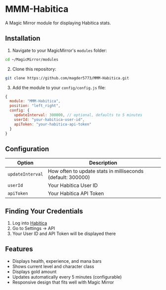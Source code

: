 # MMM-Habitica

A Magic Mirror module for displaying Habitica stats.

## Installation

1. Navigate to your MagicMirror's `modules` folder:

```bash
cd ~/MagicMirror/modules
```

2. Clone this repository:

```bash
git clone https://github.com/magder5773/MMM-Habitica.git
```

3. Add the module to your `config/config.js` file:

```javascript
{
  module: "MMM-Habitica",
  position: "left_right",
  config: {
    updateInterval: 300000, // optional, defaults to 5 minutes
    userId: "your-habitica-user-id",
    apiToken: "your-habitica-api-token"
  }
}
```

## Configuration

| Option           | Description                                                 |
| ---------------- | ----------------------------------------------------------- |
| `updateInterval` | How often to update stats in milliseconds (default: 300000) |
| `userId`         | Your Habitica User ID                                       |
| `apiToken`       | Your Habitica API Token                                     |

## Finding Your Credentials

1. Log into [Habitica](https://habitica.com)
2. Go to Settings → API
3. Your User ID and API Token will be displayed there

## Features

- Displays health, experience, and mana bars
- Shows current level and character class
- Displays gold amount
- Updates automatically every 5 minutes (configurable)
- Responsive design that fits well with Magic Mirror
